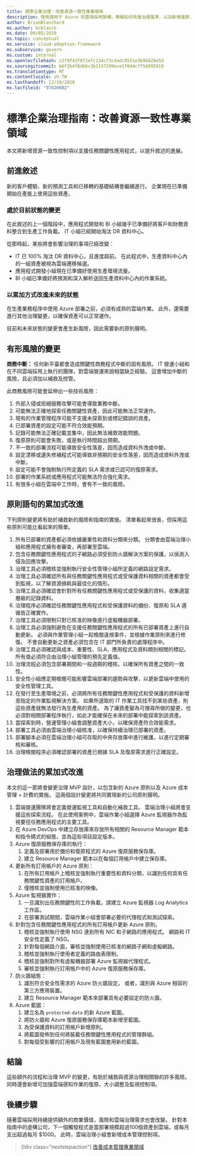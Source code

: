 ```yaml
---
title: 標準企業治理：改善資源一致性專業領域
description: 使用適用于 Azure 的雲端採用架構，瞭解如何改善治理基準，以及新增復原、調整大小和監視控制項來補救風險。
author: BrianBlanchard
ms.author: brblanch
ms.date: 09/05/2019
ms.topic: conceptual
ms.service: cloud-adoption-framework
ms.subservice: govern
ms.custom: internal
ms.openlocfilehash: c279f43f0f2efc134cf3cdadc8551e3b9b828e5d
ms.sourcegitcommit: b6f2b4f8db6c3b1157299ece1f044cff56895919
ms.translationtype: MT
ms.contentlocale: zh-TW
ms.lasthandoff: 12/10/2020
ms.locfileid: "97020602"
---
```

# <a name="standard-enterprise-governance-guide-improve-the-resource-consistency-discipline"></a>標準企業治理指南：改善資源一致性專業領域

本文將新增資源一致性控制項以支援任務關鍵性應用程式，以提升敘述的進展。

## <a name="advancing-the-narrative"></a>前進敘述

新的客戶體驗、新的預測工具和已移轉的基礎結構會繼續進行。 企業現在已準備開始在產能上使用這些資產。

### <a name="changes-in-the-current-state"></a>處於目前狀態的變更

在此敘述的上一個階段中，應用程式開發和 BI 小組幾乎已準備好將客戶和財務資料整合到生產工作負載。 IT 小組已經開始淘汰 DR 資料中心。

從那時起，某些將會影響治理的事項已經改變：

- IT 已 100% 淘汰 DR 資料中心，且進度超前。 在此程式中，生產資料中心內的一組資產被視為雲端遷移候選。
- 應用程式開發小組現在已準備好使用生產環境流量。
- BI 小組已準備好將預測和深入解析送回生產資料中心內的作業系統。

### <a name="incrementally-improve-the-future-state"></a>以累加方式改進未來的狀態

在生產業務程序中使用 Azure 部署之前，必須有成熟的雲端作業。 此外，還需要進行其他治理變更，以確保資產可以正常運作。

目前和未來狀態的變更會產生新風險，因此需要新的原則聲明。

## <a name="changes-in-tangible-risks"></a>有形風險的變更

**商務中斷：** 任何新平臺都會造成關鍵性商務程式中斷的固有風險。 IT 營運小組和在不同雲端採用上執行的團隊，對雲端營運來說相當缺乏經驗。 這會增加中斷的風險，且必須加以補救及控管。

此商務風險可能會延伸出一些技術風險：

1. 外部入侵或拒絕服務攻擊可能會導致業務中斷。
1. 可能無法正確地探索任務關鍵性資產，因此可能無法正常運作。
1. 現有的作業管理程序可能不支援未探索到或標記錯誤的資產。
1. 已部署資產的設定可能不符合效能預期。
1. 記錄可能無法正確記載並集中，因此無法補救效能問題。
1. 復原原則可能會失敗，或是執行時間超出預期。
1. 不一致的部署流程可能導致安全性落差，因而造成資料外洩或中斷。
1. 設定漂移或遺失修補程式可能導致非預期的安全性落差，因而造成資料外洩或中斷。
1. 設定可能不會強制執行所定義的 SLA 需求或已認可的復原需求。
1. 部署的作業系統或應用程式可能無法符合強化需求。
1. 有很多小組在雲端中工作時，會有不一致的風險。

## <a name="incremental-improvement-of-the-policy-statements"></a>原則語句的累加式改進

下列原則變更將有助於補救新的風險和指南的實施。 清單看起來很長，但採用這些原則可能比看起來的簡單。

1. 所有已部署的資產都必須依據嚴重性和資料分類來分類。 分類會由雲端治理小組和應用程式擁有者審查，再部署至雲端。
1. 包含任務關鍵性應用程式的子網路必須受到防火牆解決方案的保護，以偵測入侵及回應攻擊。
1. 治理工具必須稽核並強制執行安全性管理小組所定義的網路設定需求。
1. 治理工具必須確認所有與任務關鍵性應用程式或受保護資料相關的資產都會受到監視，以了解資源損耗與最佳化的情形。
1. 治理工具必須確認會針對所有任務關鍵性應用程式或受保護的資料，收集適當層級的記錄資料。
1. 治理程序必須確認任務關鍵性應用程式和受保護資料的備份、復原和 SLA 遵循皆正確實作。
1. 治理工具必須限制只對已核准的映像進行虛擬機器部署。
1. 治理工具必須強制避免在支援任務關鍵性應用程式的所有已部署資產上進行自動更新。 必須與作業管理小組一起檢閱違規事件，並根據作業原則來進行修復。 不會自動更新之資產必須包含在 IT 部門所負責的處理程序中。
1. 治理工具必須確認與成本、重要性、SLA、應用程式及資料類別相關的標記。 所有值必須符合由治理小組管理的預先定義值。
1. 治理流程必須包含部署期間和一般週期的稽核，以確保所有資產之間的一致性。
1. 安全性小組應定期檢閱可能影響雲端部署的趨勢與攻擊，以更新雲端中使用的安全性管理工具。
1. 在發行至生產環境之前，必須將所有任務關鍵性應用程式和受保護的資料新增至指定的作業監視解決方案。 如果所選取的 IT 作業工具找不到某些資產，則這些資產就無法發行為生產用的資產。 為了讓資產變為可搜尋所做的變更，也必須對相關部署程序執行，如此才能確保在未來的部署中能探索到該資產。
1. 當探索到時，營運管理小組會調整資產大小，以確保資產符合效能需求。
1. 部署工具必須由雲端治理小組核准，以確保持續治理已部署的資產。
1. 部署腳本必須在雲端治理小組可存取的中央存放庫中進行維護，以進行定期審核和審核。
1. 治理檢閱程序必須確認部署的資產已根據 SLA 及復原需求進行正確設定。

## <a name="incremental-improvement-of-governance-practices"></a>治理做法的累加式改進

本文的這一節將會變更治理 MVP 設計，以包含新的 Azure 原則以及 Azure 成本管理 + 計費的實施。 這兩個設計變更將共同實現新的公司原則聲明。

1. 雲端營運團隊將會定義營運監視工具和自動化補救工具。 雲端治理小組將會支援這些探索流程。 在此使用案例中，雲端作業小組選擇 Azure 監視器作為監視要徑任務應用程式的主要工具。
2. 在 Azure DevOps 中建立存放庫來存放所有相關的 Resource Manager 範本和指令碼式的組態，並為這些項目設定版本。
3. Azure 復原服務保存庫的執行：
    1. 定義及部署用於備份和復原程式的 Azure 復原服務保存庫。
    2. 建立 Resource Manager 範本以在每個訂用帳戶中建立保存庫。
4. 更新所有訂用帳戶的 Azure 原則：
    1. 在所有訂用帳戶上稽核並強制執行重要性和資料分類，以識別任何具有任務關鍵性資產的訂用帳戶。
    2. 僅稽核並強制使用已核准的映像。
5. Azure 監視器實作：
    1. 一旦識別出任務關鍵性的工作負載，請建立 Azure 監視器 Log Analytics 工作區。
    2. 在部署測試期間，雲端作業小組會部署必要的代理程式和測試探索。
6. 針對包含任務關鍵性應用程式的所有訂用帳戶更新 Azure 原則。
    1. 稽核並強制執行使用 NSG 連到所有 NIC 和子網路的應用程式。 網路和 IT 安全性定義了 NSG。
    2. 針對每個網路介面，審核並強制使用已核准的網路子網和虛擬網路。
    3. 稽核並強制執行使用者定義的路由表限制。
    4. 稽核並強制對所有虛擬機器部署 Azure 監視器代理程式。
    5. 審核並強制執行訂用帳戶中的 Azure 復原服務保存庫。
7. 防火牆組態：
    1. 識別符合安全性需求的 Azure 防火牆設定。 或者，識別與 Azure 相容的第三方應用裝置。
    1. 建立 Resource Manager 範本來部署具有必要設定的防火牆。
8. Azure 藍圖：
    1. 建立名為 `protected-data` 的新 Azure 藍圖。
    2. 將防火牆和 Azure 復原服務保存庫範本新增至藍圖。
    3. 為受保護資料的訂用帳戶新增原則。
    4. 將藍圖發佈到任何將裝載任務關鍵性應用程式的管理群組。
    5. 對每個受影響的訂用帳戶及現有藍圖套用新的藍圖。

## <a name="conclusion"></a>結論

這些額外的流程和治理 MVP 的變更，有助於補救與資源治理相關聯的許多風險。 同時還會新增可加強雲端感知作業的復原、大小調整及監視控制項。

## <a name="next-steps"></a>後續步驟

隨著雲端採用持續提供額外的商業價值，風險和雲端治理需求也會改變。 針對本指南中的虛構公司，下一個觸發程式是當部署規模超過100個資產到雲端，或每月支出超過每月 $1000。 此時，雲端治理小組會新增成本管理控制項。

> [!div class="nextstepaction"]
> [改善成本管理專業領域](./cost-management-improvement.md)

